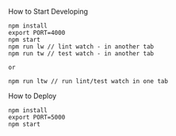 How to Start Developing

```
npm install
export PORT=4000
npm start 
npm run lw // lint watch - in another tab
npm run tw // test watch - in another tab

or

npm run ltw // run lint/test watch in one tab
```

How to Deploy

```
npm install
export PORT=5000
npm start
```
